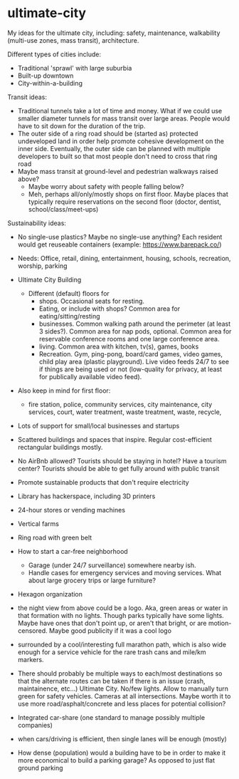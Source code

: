 # ultimate-city
My ideas for the ultimate city, including: safety, maintenance, walkability (multi-use zones, mass transit), architecture.


Different types of cities include:
- Traditional 'sprawl' with large suburbia
- Built-up downtown
- City-within-a-building


Transit ideas:
- Traditional tunnels take a lot of time and money. What if we could use smaller diameter tunnels for mass transit over large areas. People would have to sit down for the duration of the trip.
- The outer side of a ring road should be (started as) protected undeveloped land in order help promote cohesive development on the inner side. Eventually, the outer side can be planned with multiple developers to built so that most people don't need to cross that ring road
- Maybe mass transit at ground-level and pedestrian walkways raised above?
    - Maybe worry about safety with people falling below?
    - Meh, perhaps all/only/mostly shops on first floor. Maybe places that typically require reservations on the second floor (doctor, dentist, school/class/meet-ups)


Sustainability ideas:
- No single-use plastics? Maybe no single-use anything? Each resident would get reuseable containers (example: https://www.barepack.co/)


- Needs: Office, retail, dining, entertainment, housing, schools, recreation, worship, parking
- Ultimate City Building
    - Different (default) floors for
        - shops. Occasional seats for resting.
        - Eating, or include with shops? Common area for eating/sitting/resting
        - businesses. Common walking path around the perimeter (at least 3 sides?). Common area for nap pods, optional. Common area for reservable conference rooms and one large conference area.
        - living. Common area with kitchen, tv(s), games, books
        - Recreation. Gym, ping-pong, board/card games, video games, child play area (plastic playground). Live video feeds 24/7 to see if things are being used or not (low-quality for privacy, at least for publically available video feed).
- Also keep in mind for first floor:
    - fire station, police, community services, city maintenance, city services, court, water treatment, waste treatment, waste, recycle, 
- Lots of support for small/local businesses and startups
- Scattered buildings and spaces that inspire. Regular cost-efficient rectangular buildings mostly.
- No AirBnb allowed? Tourists should be staying in hotel? Have a tourism center? Tourists should be able to get fully around with public transit
- Promote sustainable products that don't require electricity
- Library has hackerspace, including 3D printers
- 24-hour stores or vending machines
- Vertical farms
- Ring road with green belt
- How to start a car-free neighborhood
    - Garage (under 24/7 surveillance) somewhere nearby ish.
    - Handle cases for emergency services and moving services. What about large grocery trips or large furniture?
- Hexagon organization
- the night view from above could be a logo. Aka, green areas or water in that formation with no lights. Though parks typically have some lights. Maybe have ones that don't point up, or aren't that bright, or are motion-censored. Maybe good publicity if it was a cool logo
- surrounded by a cool/interesting full marathon path, which is also wide enough for a service vehicle for the rare trash cans and mile/km markers.
- There should probably be multiple ways to each/most destinations so that the alternate routes can be taken if there is an issue (crash, maintainence, etc...)
Ultimate City. No/few lights. Allow to manually turn green for safety vehicles. Cameras at all intersections. Maybe worth it to use more road/asphalt/concrete and less places for potential collision?
- Integrated car-share (one standard to manage possibly multiple companies)
- when cars/driving is efficient, then single lanes will be enough (mostly)
- How dense (population) would a building have to be in order to make it more economical to build a parking garage? As opposed to just flat ground parking
